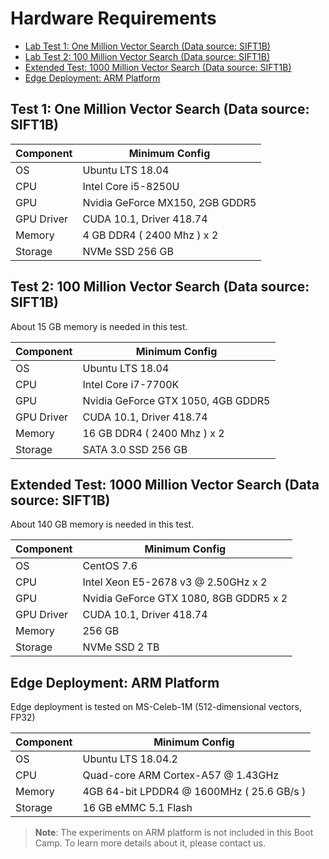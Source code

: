 # Hardware Requirements

- [Lab Test 1: One Million Vector Search (Data source: SIFT1B)](#lab1)
- [Lab Test 2: 100 Million Vector Search (Data source: SIFT1B)](#lab2)
- [Extended Test: 1000 Million Vector Search (Data source: SIFT1B)](#labx)
- [Edge Deployment: ARM Platform](#arm)

<a name="lab1"></a>

## Test 1: One Million Vector Search (Data source: SIFT1B)

| Component           | Minimum Config                |
| ------------------ | -------------------------- |
| OS            | Ubuntu LTS 18.04 |
| CPU           | Intel Core i5-8250U           |
| GPU           | Nvidia GeForce MX150, 2GB GDDR5  |
| GPU Driver    | CUDA 10.1, Driver 418.74 |
| Memory        | 4 GB DDR4 ( 2400 Mhz ) x 2          |
| Storage       | NVMe SSD 256 GB             |

<a name="lab2"></a>

## Test 2: 100 Million Vector Search (Data source: SIFT1B)

About 15 GB memory is needed in this test.

| Component  | Minimum Config                     |
| ---------- | ---------------------------------- |
| OS         | Ubuntu LTS 18.04                   |
| CPU        | Intel Core i7-7700K                |
| GPU        | Nvidia GeForce GTX 1050, 4GB GDDR5 |
| GPU Driver | CUDA 10.1, Driver 418.74           |
| Memory     | 16 GB DDR4 ( 2400 Mhz ) x 2        |
| Storage    | SATA 3.0 SSD 256 GB                |

<a name="labx"></a>

## Extended Test: 1000 Million Vector Search (Data source: SIFT1B)

About 140 GB memory is needed in this test.

| Component  | Minimum Config                         |
| ---------- | -------------------------------------- |
| OS         | CentOS 7.6                             |
| CPU        | Intel Xeon E5-2678 v3 @ 2.50GHz x 2    |
| GPU        | Nvidia GeForce GTX 1080, 8GB GDDR5 x 2 |
| GPU Driver | CUDA 10.1, Driver 418.74               |
| Memory     | 256 GB                                 |
| Storage    | NVMe SSD 2 TB                          |

<a name="arm"></a>

## Edge Deployment: ARM Platform

Edge deployment is tested on MS-Celeb-1M (512-dimensional vectors, FP32) 

| Component | Minimum Config                            |
| --------- | ----------------------------------------- |
| OS        | Ubuntu LTS 18.04.2                        |
| CPU       | Quad-core ARM Cortex-A57 @ 1.43GHz        |
| Memory    | 4GB 64-bit LPDDR4 @ 1600MHz ( 25.6 GB/s ) |
| Storage   | 16 GB eMMC 5.1 Flash                      |

> **Note**: The experiments on ARM platform is not included in this Boot Camp. To learn more details about it, please contact us. 
